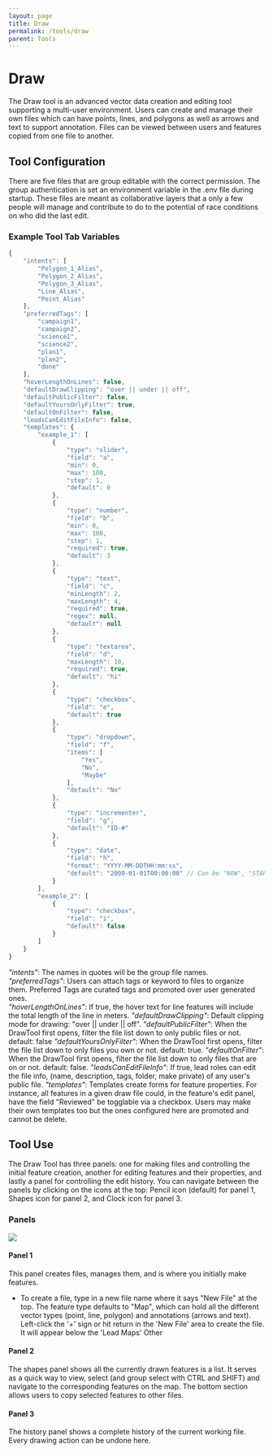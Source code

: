 ```yaml
---
layout: page
title: Draw
permalink: /tools/draw
parent: Tools
---
```


# Draw

The Draw tool is an advanced vector data creation and editing tool supporting a multi-user environment. Users can create and manage their own files which can have points, lines, and polygons as well as arrows and text to support annotation. Files can be viewed between users and features copied from one file to another.

## Tool Configuration

There are five files that are group editable with the correct permission. The group authentication is set an environment variable in the .env file during startup. These files are meant as collaborative layers that a only a few people will manage and contribute to do to the potential of race conditions on who did the last edit.

### Example Tool Tab Variables

```javascript
{
    "intents": [
        "Polygon_1_Alias",
        "Polygon_2_Alias",
        "Polygon_3_Alias",
        "Line_Alias",
        "Point_Alias"
    ],
    "preferredTags": [
        "campaign1",
        "campaign2",
        "science1",
        "science2",
        "plan1",
        "plan2",
        "done"
    ],
    "hoverLengthOnLines": false,
    "defaultDrawClipping": "over || under || off",
    "defaultPublicFilter": false,
    "defaultYoursOnlyFilter": true,
    "defaultOnFilter": false,
    "leadsCanEditFileInfo": false,
    "templates": {
        "example_1": [
            {
                "type": "slider",
                "field": "a",
                "min": 0,
                "max": 100,
                "step": 1,
                "default": 0
            },
            {
                "type": "number",
                "field": "b",
                "min": 0,
                "max": 100,
                "step": 1,
                "required": true,
                "default": 3
            },
            {
                "type": "text",
                "field": "c",
                "minLength": 2,
                "maxLength": 4,
                "required": true,
                "regex": null,
                "default": null
            },
            {
                "type": "textarea",
                "field": "d",
                "maxLength": 10,
                "required": true,
                "default": "hi"
            },
            {
                "type": "checkbox",
                "field": "e",
                "default": true
            },
            {
                "type": "dropdown",
                "field": "f",
                "items": [
                    "Yes",
                    "No",
                    "Maybe"
                ],
                "default": "No"
            },
            {
                "type": "incrementer",
                "field": "g",
                "default": "ID-#"
            },
            {
                "type": "date",
                "field": "h",
                "format": "YYYY-MM-DDTHH:mm:ss",
                "default": "2000-01-01T00:00:00" // Can be "NOW", "STARTTIME" or "ENDTIME" too for dynamic defaults
            }
        ],
        "example_2": [
            {
                "type": "checkbox",
                "field": "i",
                "default": false
            }
        ]
    }
}
```

_"intents"_: The names in quotes will be the group file names.  
_"preferredTags"_: Users can attach tags or keyword to files to organize them. Preferred Tags are curated tags and promoted over user generated ones.  
_"hoverLengthOnLines"_: If true, the hover text for line features will include the total length of the line in meters.
_"defaultDrawClipping"_: Default clipping mode for drawing: "over || under || off".
_"defaultPublicFilter"_: When the DrawTool first opens, filter the file list down to only public files or not. default: false
_"defaultYoursOnlyFilter"_: When the DrawTool first opens, filter the file list down to only files you own or not. default: true.
_"defaultOnFilter"_: When the DrawTool first opens, filter the file list down to only files that are on or not. default: false.
_"leadsCanEditFileInfo"_: If true, lead roles can edit the file info, (name, description, tags, folder, make private) of any user's public file.
_"templates"_: Templates create forms for feature properties. For instance, all features in a given draw file could, in the feature's edit panel, have the field "Reviewed" be togglable via a checkbox. Users may make their own templates too but the ones configured here are promoted and cannot be delete.

## Tool Use

The Draw Tool has three panels: one for making files and controlling the initial feature creation, another for editing features and their properties, and lastly a panel for controlling the edit history. You can navigate between the panels by clicking on the icons at the top: Pencil icon (default) for panel 1, Shapes icon for panel 2, and Clock icon for panel 3.

### Panels

![](/MMGIS/assets/images/draw_panels.jpg)

#### Panel 1

This panel creates files, manages them, and is where you initially make features.

- To create a file, type in a new file name where it says "New File" at the top. The feature type defaults to "Map", which can hold all the different vector types (point, line, polygon) and annotations (arrows and text). Left-click the '+' sign or hit return in the 'New File' area to create the file. It will appear below the 'Lead Maps' Other

#### Panel 2

The shapes panel shows all the currently drawn features is a list. It serves as a quick way to view, select (and group select with CTRL and SHIFT) and navigate to the corresponding features on the map. The bottom section allows users to copy selected features to other files.

#### Panel 3

The history panel shows a complete history of the current working file. Every drawing action can be undone here.
